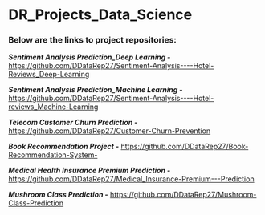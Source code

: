# DR_Projects_Data_Science




### Below are the links to project repositories:


***Sentiment Analysis Prediction_Deep Learning -*** https://github.com/DDataRep27/Sentiment-Analysis----Hotel-Reviews_Deep-Learning

***Sentiment Analysis Prediction_Machine Learning -*** https://github.com/DDataRep27/Sentiment-Analysis----Hotel-reviews_Machine-Learning

***Telecom Customer Churn Prediction -*** https://github.com/DDataRep27/Customer-Churn-Prevention

***Book Recommendation Project -*** https://github.com/DDataRep27/Book-Recommendation-System-

***Medical Health Insurance Premium Prediction -*** https://github.com/DDataRep27/Medical_Insurance-Premium---Prediction

***Mushroom Class Prediction -*** https://github.com/DDataRep27/Mushroom-Class-Prediction

